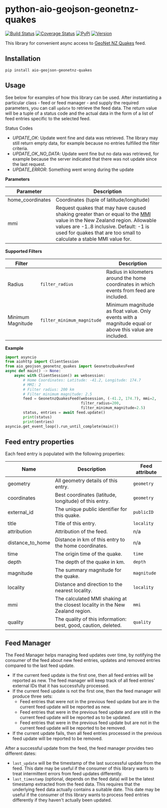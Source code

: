 # python-aio-geojson-geonetnz-quakes

[![Build Status](https://travis-ci.org/exxamalte/python-aio-geojson-geonetnz-quakes.svg)](https://travis-ci.org/exxamalte/python-aio-geojson-geonetnz-quakes)
[![Coverage Status](https://coveralls.io/repos/github/exxamalte/python-aio-geojson-geonetnz-quakes/badge.svg?branch=master)](https://coveralls.io/github/exxamalte/python-aio-geojson-geonetnz-quakes?branch=master)
[![PyPi](https://img.shields.io/pypi/v/aio-geojson-geonetnz-quakes.svg)](https://pypi.python.org/pypi/aio-geojson-geonetnz-quakes)
[![Version](https://img.shields.io/pypi/pyversions/aio-geojson-geonetnz-quakes.svg)](https://pypi.python.org/pypi/aio-geojson-geonetnz-quakes)

This library for convenient async access to 
[GeoNet NZ Quakes](https://api.geonet.org.nz/#quakes) feed.
 

## Installation
`pip install aio-geojson-geonetnz-quakes`

## Usage
See below for examples of how this library can be used. After instantiating a 
particular class - feed or feed manager - and supply the required parameters, 
you can call `update` to retrieve the feed data. The return value 
will be a tuple of a status code and the actual data in the form of a list of 
feed entries specific to the selected feed.

Status Codes
* _UPDATE_OK_: Update went fine and data was retrieved. The library may still 
  return empty data, for example because no entries fulfilled the filter 
  criteria.
* _UPDATE_OK_NO_DATA_: Update went fine but no data was retrieved, for example 
  because the server indicated that there was not update since the last request.
* _UPDATE_ERROR_: Something went wrong during the update

**Parameters**

| Parameter        | Description                               |
|------------------|-------------------------------------------|
| home_coordinates | Coordinates (tuple of latitude/longitude) |
| mmi              | Request quakes that may have caused shaking greater than or equal to the [MMI](https://en.wikipedia.org/wiki/Modified_Mercalli_intensity_scale) value in the New Zealand region. Allowable values are -1..8 inclusive. Default: -1 is used for quakes that are too small to calculate a stable MMI value for. |


**Supported Filters**

| Filter            |                            | Description |
|-------------------|----------------------------|-------------|
| Radius            | `filter_radius`            | Radius in kilometers around the home coordinates in which events from feed are included. |
| Minimum Magnitude | `filter_minimum_magnitude` | Minimum magnitude as float value. Only events with a magnitude equal or above this value are included. |

**Example**
```python
import asyncio
from aiohttp import ClientSession
from aio_geojson_geonetnz_quakes import GeonetnzQuakesFeed
async def main() -> None:
    async with ClientSession() as websession:    
        # Home Coordinates: Latitude: -41.2, Longitude: 174.7
        # MMI: 2
        # Filter radius: 200 km
        # Filter minimum magnitude: 2.5
        feed = GeonetnzQuakesFeed(websession, (-41.2, 174.7), mmi=2,
                                  filter_radius=200,
                                  filter_minimum_magnitude=2.5)
        status, entries = await feed.update()
        print(status)
        print(entries)
asyncio.get_event_loop().run_until_complete(main())
```

## Feed entry properties
Each feed entry is populated with the following properties:

| Name             | Description                                                                   | Feed attribute |
|------------------|-------------------------------------------------------------------------------|----------------|
| geometry         | All geometry details of this entry.                                           | `geometry`     |
| coordinates      | Best coordinates (latitude, longitude) of this entry.                         | `geometry`     |
| external_id      | The unique public identifier for this quake.                                  | `publicID`     |
| title            | Title of this entry.                                                          | `locality`     |
| attribution      | Attribution of the feed.                                                      | n/a            |
| distance_to_home | Distance in km of this entry to the home coordinates.                         | n/a            |
| time             | The origin time of the quake.                                                 | `time`         |
| depth            | The depth of the quake in km.                                                 | `depth`        |
| magnitude        | The summary magnitude for the quake.                                          | `magnitude`    |
| locality         | Distance and direction to the nearest locality.                               | `locality`     |
| mmi              | The calculated MMI shaking at the closest locality in the New Zealand region. | `mmi`          |
| quality          | The quality of this information: best, good, caution, deleted.                | `quality`      |


## Feed Manager

The Feed Manager helps managing feed updates over time, by notifying the 
consumer of the feed about new feed entries, updates and removed entries 
compared to the last feed update.

* If the current feed update is the first one, then all feed entries will be 
  reported as new. The feed manager will keep track of all feed entries' 
  external IDs that it has successfully processed.
* If the current feed update is not the first one, then the feed manager will 
  produce three sets:
  * Feed entries that were not in the previous feed update but are in the 
    current feed update will be reported as new.
  * Feed entries that were in the previous feed update and are still in the 
    current feed update will be reported as to be updated.
  * Feed entries that were in the previous feed update but are not in the 
    current feed update will be reported to be removed.
* If the current update fails, then all feed entries processed in the previous
  feed update will be reported to be removed.

After a successful update from the feed, the feed manager provides two
different dates:

* `last_update` will be the timestamp of the last successful update from the
  feed. This date may be useful if the consumer of this library wants to
  treat intermittent errors from feed updates differently.
* `last_timestamp` (optional, depends on the feed data) will be the latest 
  timestamp extracted from the feed data. 
  This requires that the underlying feed data actually contains a suitable 
  date. This date may be useful if the consumer of this library wants to 
  process feed entries differently if they haven't actually been updated.
